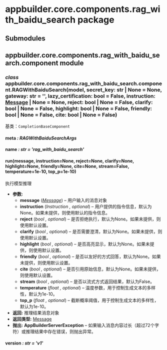 # appbuilder.core.components.rag_with_baidu_search package

## Submodules

## appbuilder.core.components.rag_with_baidu_search.component module

### *class* appbuilder.core.components.rag_with_baidu_search.component.RAGWithBaiduSearch(model, secret_key: str | None = None, gateway: str = '', lazy_certification: bool = False, instruction: [Message](appbuilder.core.md#appbuilder.core.message.Message) | None = None, reject: bool | None = False, clarify: bool | None = False, highlight: bool | None = False, friendly: bool | None = False, cite: bool | None = False)

基类：`CompletionBaseComponent`

#### meta *: RAGWithBaiduSearchArgs*

#### name *: str* *= 'rag_with_baidu_search'*

#### run(message, instruction=None, reject=None, clarify=None, highlight=None, friendly=None, cite=None, stream=False, temperature=1e-10, top_p=1e-10)

执行模型推理

* **参数:**
  * **message** ([*Message*](appbuilder.core.md#appbuilder.core.message.Message)) – 用户输入的消息对象
  * **instruction** (*Instruction* *,* *optional*) – 用户提供的指令信息，默认为None。如果未提供，则使用默认的指令信息。
  * **reject** (*bool* *,* *optional*) – 是否拒绝执行，默认为None。如果未提供，则使用默认设置。
  * **clarify** (*bool* *,* *optional*) – 是否需要澄清，默认为None。如果未提供，则使用默认设置。
  * **highlight** (*bool* *,* *optional*) – 是否高亮显示，默认为None。如果未提供，则使用默认设置。
  * **friendly** (*bool* *,* *optional*) – 是否以友好的方式回答，默认为None。如果未提供，则使用默认设置。
  * **cite** (*bool* *,* *optional*) – 是否引用原始信息，默认为None。如果未提供，则使用默认设置。
  * **stream** (*bool* *,* *optional*) – 是否以流式方式返回结果，默认为False。
  * **temperature** (*float* *,* *optional*) – 温度参数，用于控制生成文本的多样性，默认为1e-10。
  * **top_p** (*float* *,* *optional*) – 截断概率阈值，用于控制生成文本的多样性，默认为1e-10。
* **返回:**
  推理结果消息对象
* **返回类型:**
  [Message](appbuilder.core.md#appbuilder.core.message.Message)
* **抛出:**
  **AppBuilderServerException** – 如果输入消息内容过长（超过72个字符）或推理结果中存在错误，则抛出异常。

#### version *: str* *= 'v1'*
